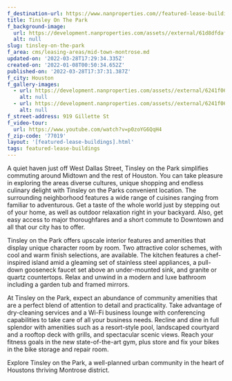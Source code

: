 ```yaml
---
f_destination-url: https://www.nanproperties.com//featured-lease-buildings/tinsley-on-the-park
title: Tinsley On The Park
f_background-image:
  url: https://development.nanproperties.com/assets//external/61d8dfdaf23230f55193f0dc_content_tinsley-on-the-park.jpeg
  alt: null
slug: tinsley-on-the-park
f_area: cms/leasing-areas/mid-town-montrose.md
updated-on: '2022-03-28T17:29:34.335Z'
created-on: '2022-01-08T00:50:34.652Z'
published-on: '2022-03-28T17:37:31.387Z'
f_city: Houston
f_gallery-images:
  - url: https://development.nanproperties.com/assets//external/6241f069ca47ef66e316ec00_content_04.jpeg
    alt: null
  - url: https://development.nanproperties.com/assets//external/6241f0691496380b621ac883_content_03.jpeg
    alt: null
f_street-address: 919 Gillette St
f_video-tour:
  url: https://www.youtube.com/watch?v=p0zoYG6QqH4
f_zip-code: '77019'
layout: '[featured-lease-buildings].html'
tags: featured-lease-buildings
---
```


A quiet haven just off West Dallas Street, Tinsley on the Park simplifies commuting around Midtown and the rest of Houston. You can take pleasure in exploring the areas diverse cultures, unique shopping and endless culinary delight with Tinsley on the Parks convenient location. The surrounding neighborhood features a wide range of cuisines ranging from familiar to adventurous. Get a taste of the whole world just by stepping out of your home, as well as outdoor relaxation right in your backyard. Also, get easy access to major thoroughfares and a short commute to Downtown and all that our city has to offer.

Tinsley on the Park offers upscale interior features and amenities that display unique character room by room. Two attractive color schemes, with cool and warm finish selections, are available. The kitchen features a chef-inspired island amid a gleaming set of stainless steel appliances, a pull-down gooseneck faucet set above an under-mounted sink, and granite or quartz countertops. Relax and unwind in a modern and luxe bathroom including a garden tub and framed mirrors.

At Tinsley on the Park, expect an abundance of community amenities that are a perfect blend of attention to detail and practicality. Take advantage of dry-cleaning services and a Wi-Fi business lounge with conferencing capabilities to take care of all your business needs. Recline and dine in full splendor with amenities such as a resort-style pool, landscaped courtyard and a rooftop deck with grills, and spectacular scenic views. Reach your fitness goals in the new state-of-the-art gym, plus store and fix your bikes in the bike storage and repair room.

Explore Tinsley on the Park, a well-planned urban community in the heart of Houstons thriving Montrose district.
